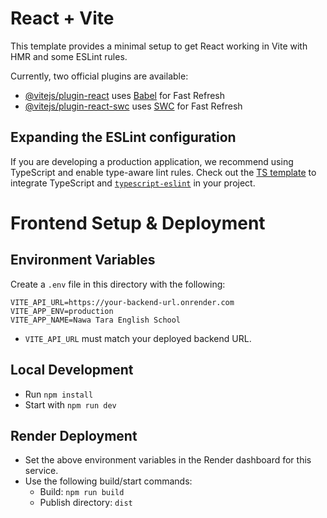 # React + Vite

This template provides a minimal setup to get React working in Vite with HMR and some ESLint rules.

Currently, two official plugins are available:

- [@vitejs/plugin-react](https://github.com/vitejs/vite-plugin-react/blob/main/packages/plugin-react/README.md) uses [Babel](https://babeljs.io/) for Fast Refresh
- [@vitejs/plugin-react-swc](https://github.com/vitejs/vite-plugin-react-swc) uses [SWC](https://swc.rs/) for Fast Refresh

## Expanding the ESLint configuration

If you are developing a production application, we recommend using TypeScript and enable type-aware lint rules. Check out the [TS template](https://github.com/vitejs/vite/tree/main/packages/create-vite/template-react-ts) to integrate TypeScript and [`typescript-eslint`](https://typescript-eslint.io) in your project.

# Frontend Setup & Deployment

## Environment Variables
Create a `.env` file in this directory with the following:

```
VITE_API_URL=https://your-backend-url.onrender.com
VITE_APP_ENV=production
VITE_APP_NAME=Nawa Tara English School
```

- `VITE_API_URL` must match your deployed backend URL.

## Local Development
- Run `npm install`
- Start with `npm run dev`

## Render Deployment
- Set the above environment variables in the Render dashboard for this service.
- Use the following build/start commands:
  - Build: `npm run build`
  - Publish directory: `dist`
